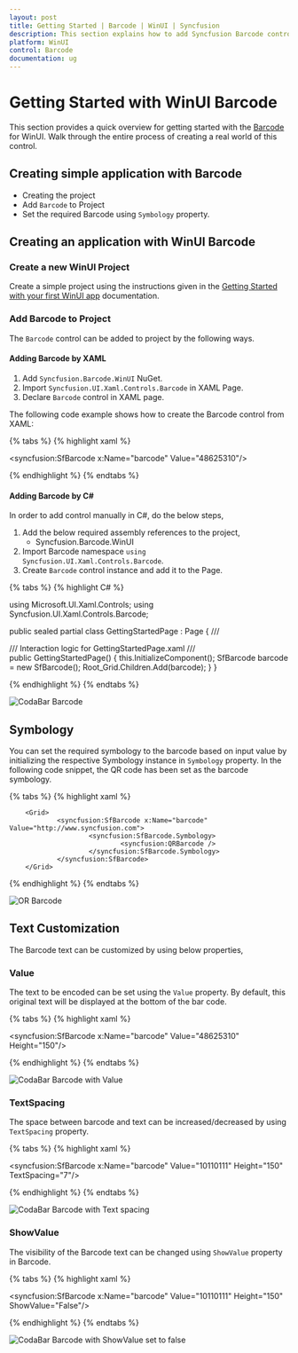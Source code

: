 ```yaml
---
layout: post
title: Getting Started | Barcode | WinUI | Syncfusion
description: This section explains how to add Syncfusion Barcode control and how it can be customized in WinUI platform.
platform: WinUI
control: Barcode
documentation: ug
---
```


# Getting Started with WinUI Barcode

This section provides a quick overview for getting started with the [Barcode](https://help.syncfusion.com/cr/winui/Syncfusion.UI.Xaml.Controls.Barcode.SfBarcode.html) for WinUI. Walk through the entire process of creating a real world of this control.

## Creating simple application with Barcode

* Creating the project
* Add `Barcode` to Project
* Set the required Barcode using `Symbology` property.

## Creating an application with WinUI Barcode

### Create a new WinUI Project

Create a simple project using the instructions given in the [Getting Started with your first WinUI app](https://docs.microsoft.com/en-us/windows/apps/winui/winui3/get-started-winui3-for-uwp) documentation.

### Add Barcode to Project

The `Barcode` control can be added to project by the following ways.

#### Adding Barcode by XAML

1. Add `Syncfusion.Barcode.WinUI` NuGet.
2. Import `Syncfusion.UI.Xaml.Controls.Barcode` in XAML Page.
3. Declare `Barcode` control in XAML page.

The following code example shows how to create the Barcode control from XAML:

{% tabs %}
{% highlight xaml %}

<Page x:Class="syncfusion.barcodedemos.winui.GettingStartedPage "
                xmlns="http://schemas.microsoft.com/winfx/2006/xaml/presentation"
                xmlns:x="http://schemas.microsoft.com/winfx/2006/xaml"
                xmlns:d="http://schemas.microsoft.com/expression/blend/2008"
                xmlns:mc="http://schemas.openxmlformats.org/markup-compatibility/2006"
                xmlns:syncfusion="using:Syncfusion.UI.Xaml.Controls.Barcode"
                xmlns:local="using:syncfusion.barcodedemos.winui"
                Background="{ThemeResource ApplicationPageBackgroundThemeBrush}"
                NavigationCacheMode="Disabled">
                <Grid>
                        <syncfusion:SfBarcode x:Name="barcode" Value="48625310"/>
                </Grid>

</Page>

{% endhighlight %}
{% endtabs %} 

#### Adding Barcode by C#

In order to add control manually in C#, do the below steps,

1. Add the below required assembly references to the project,
    * Syncfusion.Barcode.WinUI
2. Import Barcode namespace `using Syncfusion.UI.Xaml.Controls.Barcode`.
3. Create `Barcode` control instance and add it to the Page.

{% tabs %} 
{% highlight C# %} 

using Microsoft.UI.Xaml.Controls;
using Syncfusion.UI.Xaml.Controls.Barcode;

public sealed partial class GettingStartedPage : Page
{
    /// <summary>
    /// Interaction logic for GettingStartedPage.xaml
    /// </summary>
    public GettingStartedPage()
    {
        this.InitializeComponent();
        SfBarcode barcode = new SfBarcode();
        Root_Grid.Children.Add(barcode);
    }
}

{% endhighlight %}
{% endtabs %} 

![CodaBar Barcode](Getting_Started_Images/CodaBar.png)

## Symbology

You can set the required symbology to the barcode based on input value by initializing the respective Symbology instance in `Symbology` property. In the following code snippet, the QR code has been set as the barcode symbology.

{% tabs %}
{% highlight xaml %}

<Page xmlns:syncfusion="using:Syncfusion.UI.Xaml.Controls.Barcode">

        <Grid>
                <syncfusion:SfBarcode x:Name="barcode" Value="http://www.syncfusion.com">
                        <syncfusion:SfBarcode.Symbology>
                                <syncfusion:QRBarcode />
                        </syncfusion:SfBarcode.Symbology>
                </syncfusion:SfBarcode>
        </Grid>

</Page>

{% endhighlight %}
{% endtabs %}

![OR Barcode](Getting_Started_Images/QRBarcode.png)

## Text Customization

The Barcode text can be customized by using below properties,

### Value

The text to be encoded can be set using the `Value` property. By default, this original text will be displayed at the bottom of the bar code. 

{% tabs %}
{% highlight xaml %}

<syncfusion:SfBarcode x:Name="barcode" Value="48625310" Height="150"/>
               
{% endhighlight %}
{% endtabs %}

![CodaBar Barcode with Value](Getting_Started_Images/CodaBar.png)

### TextSpacing

The space between barcode and text can be increased/decreased by using `TextSpacing` property. 

{% tabs %}
{% highlight xaml %}

<syncfusion:SfBarcode x:Name="barcode" Value="10110111" Height="150" TextSpacing="7"/>

{% endhighlight %}
{% endtabs %}

![CodaBar Barcode with Text spacing](Getting_Started_Images/textspacing.png)

### ShowValue

The visibility of the Barcode text can be changed using `ShowValue` property in Barcode. 

{% tabs %}
{% highlight xaml %}

<syncfusion:SfBarcode x:Name="barcode" Value="10110111" Height="150" ShowValue="False"/>

{% endhighlight %}
{% endtabs %}

![CodaBar Barcode with ShowValue set to false](Getting_Started_Images/showvalue.png)
